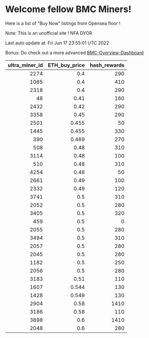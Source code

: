 # Welcome fellow BMC Miners!
Here is a list of "Buy Now" listings from Opensea floor !

Note: This is an unofficial site ! NFA DYOR

Last auto update at: Fri Jun 17 23:55:01 UTC 2022

Bonus: Do check out a more advanced [BMC-Overview-Dashboard](https://dune.com/defifunk/BMC-Overview-Dashboard)


|   ultra_miner_id |   ETH_buy_price |   hash_rewards |
|-----------------:|----------------:|---------------:|
|             2274 |           0.4   |            290 |
|             1085 |           0.4   |            410 |
|             2318 |           0.4   |            290 |
|               48 |           0.41  |            160 |
|             2432 |           0.42  |            290 |
|             3358 |           0.45  |            290 |
|             2501 |           0.455 |             50 |
|             1445 |           0.455 |            330 |
|              390 |           0.469 |            270 |
|              508 |           0.48  |            310 |
|             3114 |           0.48  |            100 |
|              510 |           0.48  |            310 |
|             4254 |           0.48  |             50 |
|             2661 |           0.49  |            100 |
|             2332 |           0.49  |            120 |
|             3741 |           0.5   |            310 |
|             2052 |           0.5   |            280 |
|             3405 |           0.5   |            320 |
|              459 |           0.5   |              0 |
|             2055 |           0.5   |            280 |
|             3494 |           0.5   |            310 |
|             2057 |           0.5   |            280 |
|             2045 |           0.5   |            280 |
|             1182 |           0.5   |            250 |
|             2056 |           0.5   |            280 |
|             3183 |           0.51  |            110 |
|             1607 |           0.544 |            130 |
|             1428 |           0.549 |            130 |
|             2904 |           0.58  |           1410 |
|             3186 |           0.58  |            110 |
|             3898 |           0.6   |           1410 |
|             2048 |           0.6   |            280 |
